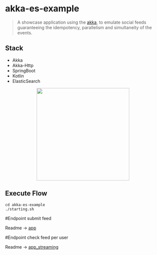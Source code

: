 # akka-es-example
> A showcase application using the [akka](https://akka.io/ "akka"), to emulate social feeds guaranteeing the idempotency, parallelism and simultaneity of the events.

## Stack
*   Akka
*   Akka-Http
*   SpringBoot
*   Kotlin
*   ElasticSearch



<p align="center">
  <img src="https://github.com/WagnerCarvalho/akka-es-example/tree/master/.github/flowStreaming.png" width="300">
</p>


## Execute Flow
```
cd akka-es-example
./starting.sh
```

#Endpoint submit feed

Readme -> [app](https://github.com/WagnerCarvalho/akka-es-example/blob/master/app/README.md "app")

#Endpoint check feed per user

Readme -> [app_streaming](https://github.com/WagnerCarvalho/akka-es-example/blob/master/app_streaming/README.md "app_streaming")

